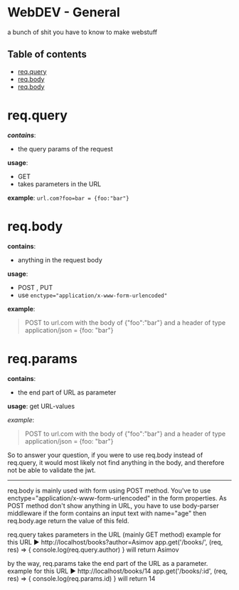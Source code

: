 WebDEV - General
=========

a bunch of shit you have to know to make webstuff

Table of contents
-----------------
* [req.query](#req.query)
* [req.body](#req.body)  
* [req.body](#req.body)


req.query
=========
**_contains_**:
 - the query params of the request

**usage**:
- GET
- takes parameters in the URL

**example**:
`` url.com?foo=bar = {foo:"bar"} ``


req.body
=========
**contains**:
  - anything in the request body

**usage**:
- POST , PUT
- use ``enctype="application/x-www-form-urlencoded" ``


**example**:
> POST to url.com with the body of {"foo":"bar"} and a header of type application/json = {foo: "bar"}


req.params
=========
**contains**:
  - the end part of URL as parameter

**usage**:
get URL-values

*example*:
> POST to url.com with the body of {"foo":"bar"} and a header of type application/json = {foo: "bar"}



So to answer your question, if you were to use req.body instead of req.query, it would most likely not find anything in the body, and therefore not be able to validate the jwt.


------



req.body is mainly used with form using POST method. You've to use enctype="application/x-www-form-urlencoded" in the form properties. As POST method don't show anything in URL, you have to use body-parser middleware if the form contains an input text with name="age" then req.body.age return the value of this feld.

req.query takes parameters in the URL (mainly GET method) example for this URL ► http://localhost/books?author=Asimov app.get('/books/', (req, res) => { console.log(req.query.author) } will return Asimov

by the way, req.params take the end part of the URL as a parameter. example for this URL ► http://localhost/books/14 app.get('/books/:id', (req, res) => { console.log(req.params.id) } will return 14
